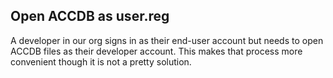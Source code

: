 ## Open ACCDB as user.reg
A developer in our org signs in as their end-user account but needs to open ACCDB files as their developer account. This makes that process more convenient though it is not a pretty solution.
